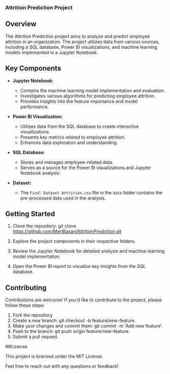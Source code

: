 ### Attrition Prediction Project

## Overview

The Attrition Prediction project aims to analyze and predict employee attrition in an organization. 
The project utilizes data from various sources, including a SQL database, Power BI visualizations, and machine learning models implemented in a Jupyter Notebook.


## Key Components

- **Jupyter Notebook:**
  - Contains the machine learning model implementation and evaluation.
  - Investigates various algorithms for predicting employee attrition.
  - Provides insights into the feature importance and model performance.

- **Power BI Visualization:**
  - Utilizes data from the SQL database to create interactive visualizations.
  - Presents key metrics related to employee attrition.
  - Enhances data exploration and understanding.

- **SQL Database:**
  - Stores and manages employee-related data.
  - Serves as a source for the Power BI visualizations and Jupyter Notebook analysis.

- **Dataset:**
  - The `Final Dataset Attrition.csv` file in the `data` folder contains the pre-processed data used in the analysis.

## Getting Started

1. Clone the repository:
   git clone https://github.com/MertBasan/AttritionPrediction.git
   
2. Explore the project components in their respective folders.

3. Review the Jupyter Notebook for detailed analysis and machine learning model implementation.

4. Open the Power BI report to visualize key insights from the SQL database.

## Contributing
Contributions are welcome! If you'd like to contribute to the project, please follow these steps:

1. Fork the repository
2. Create a new branch: git checkout -b feature/new-feature.
3. Make your changes and commit them: git commit -m 'Add new feature'.
4. Push to the branch: git push origin feature/new-feature.
5. Submit a pull request.

##License 

This project is licensed under the MIT License.

Feel free to reach out with any questions or feedback!


